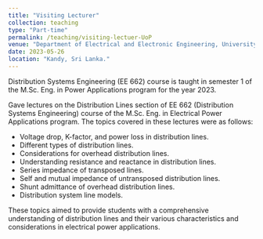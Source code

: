 ```yaml
---
title: "Visiting Lecturer"
collection: teaching
type: "Part-time"
permalink: /teaching/visiting-lectuer-UoP
venue: "Department of Electrical and Electronic Engineering, University of Peradeniya"
date: 2023-05-26
location: "Kandy, Sri Lanka."
---
```


Distribution Systems Engineering (EE 662) course is taught in semester 1 of the M.Sc. Eng. in Power Applications program for the year 2023.

Gave lectures on the Distribution Lines section of EE 662 (Distribution Systems Engineering) course of the M.Sc. Eng. in Electrical Power Applications program. The topics covered in these lectures were as follows:

- Voltage drop, K-factor, and power loss in distribution lines.
- Different types of distribution lines.
- Considerations for overhead distribution lines.
- Understanding resistance and reactance in distribution lines.
- Series impedance of transposed lines.
- Self and mutual impedance of untransposed distribution lines.
- Shunt admittance of overhead distribution lines.
- Distribution system line models.

These topics aimed to provide students with a comprehensive understanding of distribution lines and their various characteristics and considerations in electrical power applications.